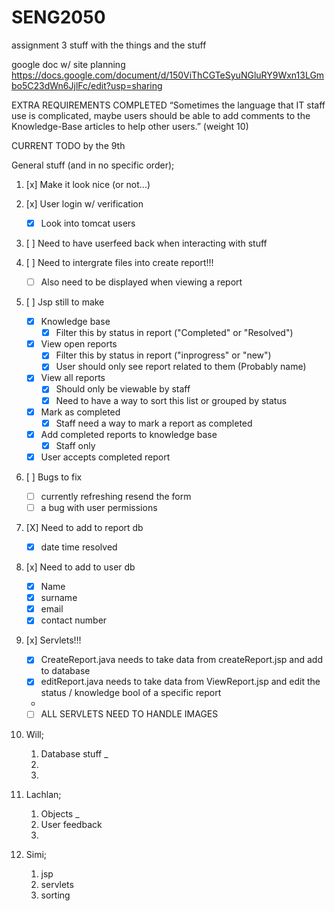 # SENG2050
assignment 3 stuff with the things and the stuff


google doc w/ site planning
https://docs.google.com/document/d/150ViThCGTeSyuNGluRY9Wxn13LGmbo5C23dWn6JjlFc/edit?usp=sharing

EXTRA REQUIREMENTS COMPLETED
“Sometimes the language that IT staff use is complicated, maybe users should be able to add comments to the Knowledge-Base articles to help other users.” (weight 10) 


CURRENT TODO by the 9th

General stuff (and in no specific order);

1. [x] Make it look nice (or not...)

2. [x] User login w/ verification
    - [x] Look into tomcat users

1. [ ] Need to have userfeed back when interacting with stuff 

3. [ ] Need to intergrate files into create report!!!
    - [ ] Also need to be displayed when viewing a report
    
3. [ ] Jsp still to make
    - [x] Knowledge base
        - [x] Filter this by status in report ("Completed" or "Resolved")
    - [X] View open reports
        - [x] Filter this by status in report ("inprogress" or "new")
        - [x] User should only see report related to them (Probably name)
    - [x] View all reports 
        - [x] Should only be viewable by staff 
        - [x] Need to have a way to sort this list or grouped by status
    - [x] Mark as completed 
        - [x] Staff need a way to mark a report as completed 
    - [x] Add completed reports to knowledge base
        - [x] Staff only
    - [x] User accepts completed report 

4. [ ] Bugs to fix
    - [ ] currently refreshing resend the form
    - [ ] a bug with user permissions
    
5. [X] Need to add to report db
    - [X] date time resolved
    
6. [x] Need to add to user db
    - [x] Name
    - [x] surname
    - [x] email
    - [x] contact number

7. [x] Servlets!!!
    - [x] CreateReport.java needs to take data from createReport.jsp and add to database
    - [x] editReport.java needs to take data from ViewReport.jsp and edit the status / knowledge bool of a specific report
    - 
    - [ ] ALL SERVLETS NEED TO HANDLE IMAGES
8. Will;

    1. Database stuff _
    2. 
    3.

9. Lachlan;

    1. Objects _
    2. User feedback
    3.

10. Simi;

    1. jsp
    2. servlets
    3. sorting
